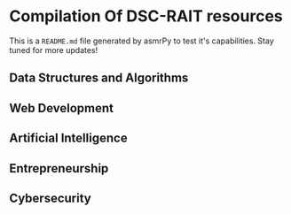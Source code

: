 



# Compilation Of DSC-RAIT resources


This is a ``README.md`` file generated by asmrPy to test it's capabilities. Stay tuned for more updates!
## Data Structures and Algorithms

## Web Development

## Artificial Intelligence

## Entrepreneurship

## Cybersecurity
